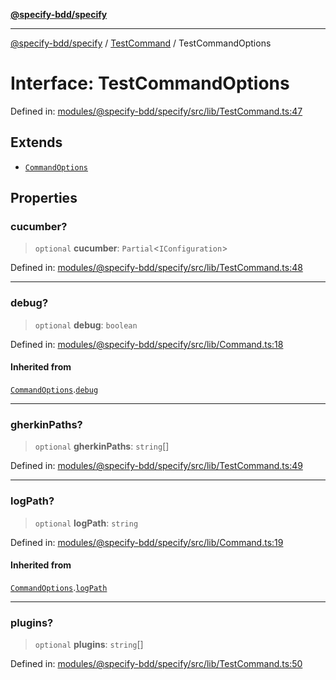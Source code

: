 [**@specify-bdd/specify**](../../README.md)

***

[@specify-bdd/specify](../../modules.md) / [TestCommand](../README.md) / TestCommandOptions

# Interface: TestCommandOptions

Defined in: [modules/@specify-bdd/specify/src/lib/TestCommand.ts:47](https://github.com/specify-bdd/specify-core/blob/bc1131707d11b7271041451cead3b7997bd10476/modules/@specify-bdd/specify/src/lib/TestCommand.ts#L47)

## Extends

- [`CommandOptions`](../../Command/interfaces/CommandOptions.md)

## Properties

### cucumber?

> `optional` **cucumber**: `Partial`\<`IConfiguration`\>

Defined in: [modules/@specify-bdd/specify/src/lib/TestCommand.ts:48](https://github.com/specify-bdd/specify-core/blob/bc1131707d11b7271041451cead3b7997bd10476/modules/@specify-bdd/specify/src/lib/TestCommand.ts#L48)

***

### debug?

> `optional` **debug**: `boolean`

Defined in: [modules/@specify-bdd/specify/src/lib/Command.ts:18](https://github.com/specify-bdd/specify-core/blob/bc1131707d11b7271041451cead3b7997bd10476/modules/@specify-bdd/specify/src/lib/Command.ts#L18)

#### Inherited from

[`CommandOptions`](../../Command/interfaces/CommandOptions.md).[`debug`](../../Command/interfaces/CommandOptions.md#debug)

***

### gherkinPaths?

> `optional` **gherkinPaths**: `string`[]

Defined in: [modules/@specify-bdd/specify/src/lib/TestCommand.ts:49](https://github.com/specify-bdd/specify-core/blob/bc1131707d11b7271041451cead3b7997bd10476/modules/@specify-bdd/specify/src/lib/TestCommand.ts#L49)

***

### logPath?

> `optional` **logPath**: `string`

Defined in: [modules/@specify-bdd/specify/src/lib/Command.ts:19](https://github.com/specify-bdd/specify-core/blob/bc1131707d11b7271041451cead3b7997bd10476/modules/@specify-bdd/specify/src/lib/Command.ts#L19)

#### Inherited from

[`CommandOptions`](../../Command/interfaces/CommandOptions.md).[`logPath`](../../Command/interfaces/CommandOptions.md#logpath)

***

### plugins?

> `optional` **plugins**: `string`[]

Defined in: [modules/@specify-bdd/specify/src/lib/TestCommand.ts:50](https://github.com/specify-bdd/specify-core/blob/bc1131707d11b7271041451cead3b7997bd10476/modules/@specify-bdd/specify/src/lib/TestCommand.ts#L50)

